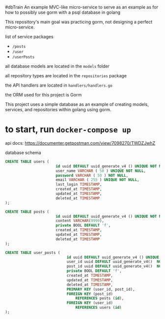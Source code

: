 #dbTrain
An example MVC-like micro-service to serve as an example as for how to possibly use gorm with a psql database in golang




 
This repository's main goal was practicing gorm, not 
designing a perfect micro-service. 


list of service packages 
+ `/posts`
+ `/user` 
+ `/userPosts`

all database models are located in the `models` folder 

all repository types are located in the `repositories` package

the API handlers are located in `handlers/handlers.go`

the ORM used for this project is Gorm

This project uses a simple database as an example of creating models, services, and repositories within golang using gorm.


# to start, run `docker-compose up`
api docs: https://documenter.getpostman.com/view/7098270/TWDZJwhZ


database schema
```sql
CREATE TABLE users (
                       id uuid DEFAULT uuid_generate_v4 () UNIQUE NOT NULL,
                       user_name VARCHAR ( 50 ) UNIQUE NOT NULL,
                       password VARCHAR ( 50 ) NOT NULL,
                       email VARCHAR ( 255 ) UNIQUE NOT NULL,
                       last_login TIMESTAMP,
                       created_at TIMESTAMP,
                       updated_at TIMESTAMP,
                       deleted_at TIMESTAMP
);

CREATE TABLE posts (
                       id uuid DEFAULT uuid_generate_v4 () UNIQUE NOT NULL,
                       content VARCHAR(9999),
                       private BOOL DEFAULT 'f',
                       created_at TIMESTAMP,
                       updated_at TIMESTAMP,
                       deleted_at TIMESTAMP
);

CREATE TABLE user_posts (
                            id uuid DEFAULT uuid_generate_v4 () UNIQUE NOT NULL,
                            user_id uuid DEFAULT uuid_generate_v4()  NOT NULL,
                            post_id uuid DEFAULT uuid_generate_v4()  NOT NULL,
                            private BOOL DEFAULT 'f',
                            created_at TIMESTAMP,
                            updated_at TIMESTAMP,
                            deleted_at TIMESTAMP,
                            PRIMARY KEY (user_id, post_id),
                            FOREIGN KEY (post_id)
                                REFERENCES posts (id),
                            FOREIGN KEY (user_id)
                                REFERENCES users (id)
);
```